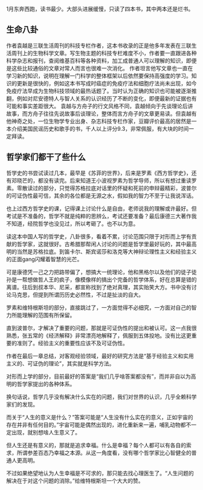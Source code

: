 1月东奔西跑，读书最少。大部头进展缓慢，只读了四本书，其中两本还是烂书。
## 生命八卦
作者袁越是三联生活周刊的科技专栏作者，这本书收录的正是他多年发表在三联生活周刊上的生物科学文章。写生物主题的科技专栏难度不小，作者要一直跟进各种科学杂志和报刊，查阅维基百科等各种资料，加工成普通人可以理解的知识，即便是这些比较通俗的文章对常人而言也很难一次消化。
作者坦言他写文章也一直在学习新的知识，说明在理解一门科学的整体框架以后依然要保持高强度的学习。知识的更新是很快的，例如这本书写成时癌症的免疫疗法和细胞疗法尚未出现，如今免疫疗法早成为生物科技领域的最热话题了。当时认为正确的知识也可能被逐渐推翻，例如对尼安德特人与智人关系的认识经历了不断的变化，即便最新的证据也有可能和事实差距很大。
袁越与方舟子的行文风格不同，袁越倾向于先谈理论后讲故事，而方舟子往往先说故事后谈理论，整体而言方舟子的文章更易读。但袁越有他神奇之处，一位生物学专业出身、杂志科技专栏作家，豆瓣评价最高的居然是一本介绍美国民谣历史和歌手的书，千人以上评分9.3，非常佩服，有大块的时间一定拜读。
## 哲学家们都干了些什么
哲学史的书尝试读过几本，最早是《苏菲的世界》，后来是罗素《西方哲学史》，还有邓晓芒的，都没有读完。后来知道王小波视罗素为哲学导师，所以有想过重读罗素。零散读过的部分，只觉得苏格拉底对话里的怀疑和死前的申辩最精彩，波普尔的可证伪性最可信，其余的各位都是无源之水，假如我的智力不至于让我说浑话。

也上过西方哲学史的课，记得课上讨论什么是自由，老师说我的理解或许最好。但考试是不准备的，哲学不就是纯粹的思辨么，考试还要准备？最后康德三大著作我不知道，经院哲学也没见过，所以考砸了。也不以为意。

读这本中国人写的哲学史，八卦很多，看着不累，讨论范围只限于对形而上学有贡献的哲学家，这就很好。古希腊那帮闲人讨论的问题是哲学里最好玩的，其中最高明的当然是苏格拉底。到笛卡尔、斯宾诺莎和洛克等大神辩论理性主义和经验主义的正面gang闪耀着智慧的光芒。

可是康德凭一己之力把路带偏了，想搞大一统理论，他和黑格尔以及他们的徒子徒孙是一帮想做哲人王的疯子，像模像样的搞出个完备的哲学体系，好在总算是错的离谱。往后到叔本华、尼采，都宣称找到了绝对真理，其实贻笑大方。书中没有讨论马克思，但提到所谓历历史必然性，不过是扯淡的自大。

罗素和维特根斯坦的部分，直接跳过了，一方面觉得不必细究，一方面对自己的智力所能理解的范围有所保留。

直到波普尔，才解决了重要的问题，那就是可证伪性的提出和被认可。这一点我很熟悉，张五常的《经济解释》非常漂亮地解释了，佩服到五体投地。没有比这更重要的准则了。经验主义的重要性应该不及可证伪性。

作者在最后一章总结，对客观经验领域，最好的研究方法是“基于经验主义和实用主义的、可证伪的理论”，其实就是科学方法。

对形而上学的部分，目前最好的答案是“我们几乎啥答案都没有”，而并非自以为高明的哲学家提出的各种体系。

换句话说，哲学几乎没有解决什么实在的问题，我们对世界的认识，几乎全赖科学家们的发现。

而关于“人生的意义是什么？”答案可能是“人生没有什么实在的意义，正如宇宙的存在并非有任何目的。”宇宙可能是偶然出现的，进化重新来一遍，哺乳动物都不一定出现，就别想啥人生意义了。

但人生还是有意义的，那就是追求幸福。什么是幸福？每个人都可以有各自的索求，所谓参差百态乃幸福之本源。从这一角度看，没有哪个哲学家比心智健全的普通人更高明。

不过如果绝望地认为人生幸福是不可求的，那只能去找心理医生了。“人生问题的解决在于对这个问题的消除。”给维特根斯坦一个大大的赞。
<!--stackedit_data:
eyJoaXN0b3J5IjpbMTI0NDk1MDc4NF19
-->